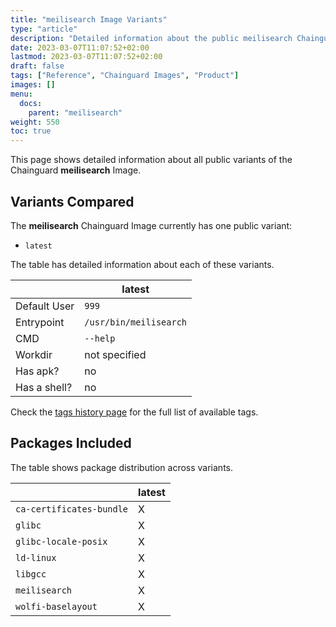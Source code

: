 ```yaml
---
title: "meilisearch Image Variants"
type: "article"
description: "Detailed information about the public meilisearch Chainguard Image variants"
date: 2023-03-07T11:07:52+02:00
lastmod: 2023-03-07T11:07:52+02:00
draft: false
tags: ["Reference", "Chainguard Images", "Product"]
images: []
menu:
  docs:
    parent: "meilisearch"
weight: 550
toc: true
---
```


This page shows detailed information about all public variants of the Chainguard **meilisearch** Image.

## Variants Compared
The **meilisearch** Chainguard Image currently has one public variant: 

- `latest`

The table has detailed information about each of these variants.

|              | latest                 |
|--------------|------------------------|
| Default User | `999`                  |
| Entrypoint   | `/usr/bin/meilisearch` |
| CMD          | `--help`               |
| Workdir      | not specified          |
| Has apk?     | no                     |
| Has a shell? | no                     |

Check the [tags history page](/chainguard/chainguard-images/reference/meilisearch/tags_history/) for the full list of available tags.

## Packages Included
The table shows package distribution across variants.

|                          | latest |
|--------------------------|--------|
| `ca-certificates-bundle` | X      |
| `glibc`                  | X      |
| `glibc-locale-posix`     | X      |
| `ld-linux`               | X      |
| `libgcc`                 | X      |
| `meilisearch`            | X      |
| `wolfi-baselayout`       | X      |
